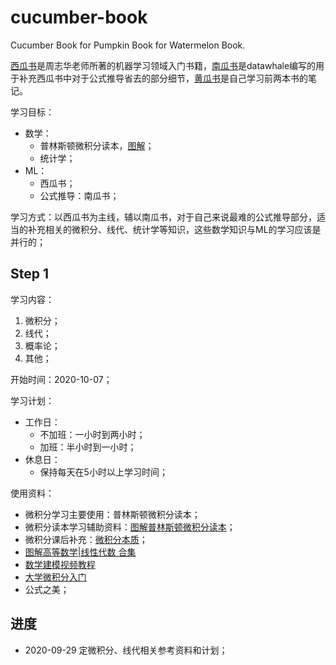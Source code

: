 # cucumber-book
Cucumber Book for Pumpkin Book for Watermelon Book.

[西瓜书](https://github.com/NemoHoHaloAi/something_I_should_remember/blob/master/ebook/%E6%9C%BA%E5%99%A8%E5%AD%A6%E4%B9%A0_%E5%91%A8%E5%BF%97%E5%8D%8E%E6%89%AB%E6%8F%8F%E7%89%88%E9%83%A8%E5%88%86%E5%BD%A9%E5%9B%BE.pdf)是周志华老师所著的机器学习领域入门书籍，[南瓜书](https://github.com/NemoHoHaloAi/pumpkin-book)是datawhale编写的用于补充西瓜书中对于公式推导省去的部分细节，[黄瓜书](https://github.com/NemoHoHaloAi/cucumber-book)是自己学习前两本书的笔记。

学习目标：
- 数学：
  - 普林斯顿微积分读本，[图解](https://zhuanlan.zhihu.com/p/31199228)；
  - 统计学；
- ML：
  - 西瓜书；
  - 公式推导：南瓜书；

学习方式：以西瓜书为主线，辅以南瓜书，对于自己来说最难的公式推导部分，适当的补充相关的微积分、线代、统计学等知识，这些数学知识与ML的学习应该是并行的；

## Step 1

学习内容：
1. 微积分；
2. 线代；
3. 概率论；
4. 其他；

开始时间：2020-10-07；

学习计划：
- 工作日：
  - 不加班：一小时到两小时；
  - 加班：半小时到一小时；
- 休息日：
  - 保持每天在5小时以上学习时间；

使用资料：
- 微积分学习主要使用：普林斯顿微积分读本；
- 微积分读本学习辅助资料：[图解普林斯顿微积分读本](https://zhuanlan.zhihu.com/p/31199228)；
- 微积分课后补充：[微积分本质](https://mp.weixin.qq.com/s?__biz=MzAxNzg3MTE3Ng==&amp;mid=2247486952&amp;idx=1&amp;sn=9656fafcae1aef172a8484e1ab369282&amp;chksm=9bdfb5cfaca83cd9a5a7aff58dc315b3118ed05efc664442cf9949499d8e4479a70de3442511&scene=21#wechat_redirect)；
- [图解高等数学|线性代数 合集](https://mp.weixin.qq.com/s?__biz=MzAxNzg3MTE3Ng==&mid=2247488295&idx=1&sn=9f83afda8442d877a3615b832401fb8b&chksm=9bdfab00aca822162f0c1014fcd6155dbcfa0565f664d7c04632e910e4ca5c3b7cbbcc9d3915&scene=21#wechat_redirect)
- [数学建模视频教程](https://zhuanlan.zhihu.com/p/120359355)
- [大学微积分入门](https://mp.weixin.qq.com/s?__biz=MzAxNzg3MTE3Ng==&mid=2247487239&idx=2&sn=e566740675c44cf90413d28dc4b8d4f9&scene=21#wechat_redirect)
- 公式之美；

## 进度

- 2020-09-29 定微积分、线代相关参考资料和计划；
